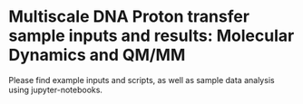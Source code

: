 # Multiscale DNA Proton transfer sample inputs and results: Molecular Dynamics and QM/MM

Please find example inputs and scripts, as well as sample data analysis using jupyter-notebooks.


